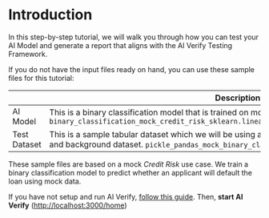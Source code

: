 # Introduction 

In this step-by-step tutorial, we will walk you through how you can test your AI Model and generate a report that aligns with the AI Verify Testing Framework.

If you do not have the input files ready on hand, you can use these sample files for this tutorial:

|       | Description |   | 
| ----------- | ----------- | ----------- |
| AI Model     | This is a binary classification model that is trained on mock credit risk dataset. `binary_classification_mock_credit_risk_sklearn.linear_model._logistic.LogisticRegression.sav` | [**Download Here**](https://github.com/IMDA-BTG/aiverify/blob/main/examples/model/binary_classification_mock_credit_risk_sklearn.linear_model._logistic.LogisticRegression.sav?raw=true)|
| Test Dataset    | This is a sample tabular dataset which we will be using as the testing dataset, ground truth dataset, and background dataset. `pickle_pandas_mock_binary_classification_credit_risk_testing.sav` | [**Download Here**](https://github.com/IMDA-BTG/aiverify/blob/main/examples/data/pickle_pandas_mock_binary_classification_credit_risk_testing.sav?raw=true) |

These sample files are based on a mock *Credit Risk* use case. We train a binary classification model to predict whether an applicant will default the loan using mock data.

If you have not setup and run AI Verify, [follow this guide](../../getting-started/docker-setup.md). Then, **start AI Verify** ([http://localhost:3000/home](http://localhost:3000/home))